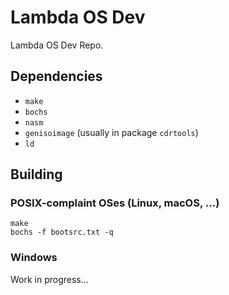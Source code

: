 # Lambda OS Dev
Lambda OS Dev Repo.

## Dependencies
- `make`
- `bochs`
- `nasm`
- `genisoimage` (usually in package `cdrtools`)
- `ld`

## Building
### POSIX-complaint OSes (Linux, macOS, ...)
```shell
make
bochs -f bootsrc.txt -q
```

### Windows
Work in progress...

